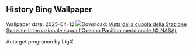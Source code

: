 ## History Bing Wallpaper
Wallpaper date: 2025-04-12
![](https://www.bing.com/th?id=OHR.SpaceFlight_IT-IT7664385047_UHD.jpg&w=1000)Download: [Vista dalla cupola della Stazione Spaziale Internazionale sopra l'Oceano Pacifico meridionale (© NASA)](https://www.bing.com/th?id=OHR.SpaceFlight_IT-IT7664385047_UHD.jpg)

Auto get programm by LtgX
